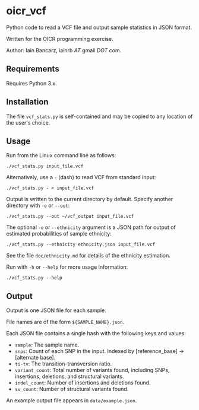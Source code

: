 oicr_vcf
========

Python code to read a VCF file and output sample statistics in JSON format.

Written for the OICR programming exercise.

Author: Iain Bancarz, iainrb _AT_ gmail _DOT_ com.


Requirements
------------

Requires Python 3.x.


Installation
------------

The file `vcf_stats.py` is self-contained and may be copied to any location of the user's choice.


Usage
-----

Run from the Linux command line as follows:

    ./vcf_stats.py input_file.vcf

Alternatively, use a `-` (dash) to read VCF from standard input:

    ./vcf_stats.py - < input_file.vcf

Output is written to the current directory by default. Specify another
directory with `-o` or `--out`:

    ./vcf_stats.py --out ~/vcf_output input_file.vcf

The optional `-e` or `--ethnicity` argument is a JSON path for output of estimated probabilities of sample ethnicity:

    ./vcf_stats.py --ethnicity ethnicity.json input_file.vcf

See the file `doc/ethnicity.md` for details of the ethnicity estimation.

Run with `-h` or `--help` for more usage information:

    ./vcf_stats.py --help


Output
------

Output is one JSON file for each sample.

File names are of the form `${SAMPLE_NAME}.json`.

Each JSON file contains a single hash with the following keys and values:

- `sample`: The sample name.
- `snps`: Count of each SNP in the input. Indexed by [reference_base] -> [alternate base].
- `ti-tv`: The transition-transversion ratio.
- `variant_count`: Total number of variants found, including SNPs, insertions, deletions, and structural variants.
- `indel_count`: Number of insertions and deletions found.
- `sv_count`: Number of structural variants found.

An example output file appears in `data/example.json`.
